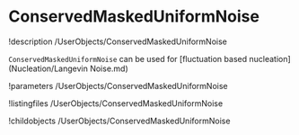 # ConservedMaskedUniformNoise

!description /UserObjects/ConservedMaskedUniformNoise

`ConservedMaskedUniformNoise` can be used for [fluctuation based nucleation](Nucleation/Langevin Noise.md)

!parameters /UserObjects/ConservedMaskedUniformNoise

!listingfiles /UserObjects/ConservedMaskedUniformNoise

!childobjects /UserObjects/ConservedMaskedUniformNoise
